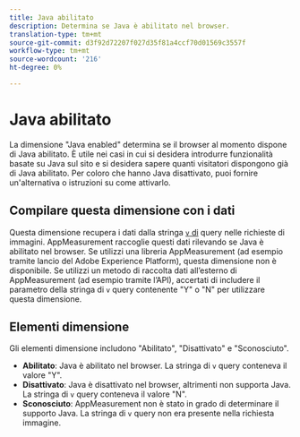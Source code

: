 ```yaml
---
title: Java abilitato
description: Determina se Java è abilitato nel browser.
translation-type: tm+mt
source-git-commit: d3f92d72207f027d35f81a4ccf70d01569c3557f
workflow-type: tm+mt
source-wordcount: '216'
ht-degree: 0%

---
```



# Java abilitato

La dimensione &quot;Java enabled&quot; determina se il browser al momento dispone di Java abilitato. È utile nei casi in cui si desidera introdurre funzionalità basate su Java sul sito e si desidera sapere quanti visitatori dispongono già di Java abilitato. Per coloro che hanno Java disattivato, puoi fornire un&#39;alternativa o istruzioni su come attivarlo.

## Compilare questa dimensione con i dati

Questa dimensione recupera i dati dalla stringa [`v` di](/help/implement/validate/query-parameters.md) query nelle richieste di immagini. AppMeasurement raccoglie questi dati rilevando se Java è abilitato nel browser. Se utilizzi una libreria AppMeasurement (ad esempio tramite  lancio del Adobe Experience Platform), questa dimensione non è disponibile. Se utilizzi un metodo di raccolta dati all’esterno di AppMeasurement (ad esempio tramite l’API), accertati di includere il parametro della stringa di `v` query contenente &quot;Y&quot; o &quot;N&quot; per utilizzare questa dimensione.

## Elementi dimensione

Gli elementi dimensione includono &quot;Abilitato&quot;, &quot;Disattivato&quot; e &quot;Sconosciuto&quot;.

* **Abilitato**: Java è abilitato nel browser. La stringa di `v` query conteneva il valore &quot;Y&quot;.
* **Disattivato**: Java è disattivato nel browser, altrimenti non supporta Java. La stringa di `v` query conteneva il valore &quot;N&quot;.
* **Sconosciuto**: AppMeasurement non è stato in grado di determinare il supporto Java. La stringa di `v` query non era presente nella richiesta immagine.
